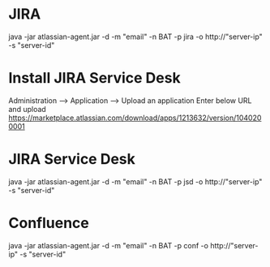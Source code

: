 # JIRA 
java -jar atlassian-agent.jar -d -m "email" -n BAT -p jira -o http://"server-ip" -s "server-id"


# Install JIRA Service Desk
Administration --> Application --> Upload an application
Enter below URL and upload
https://marketplace.atlassian.com/download/apps/1213632/version/1040200001


# JIRA Service Desk
java -jar atlassian-agent.jar -d -m "email" -n BAT -p jsd -o http://"server-ip" -s "server-id"


# Confluence
java -jar atlassian-agent.jar -d -m "email" -n BAT -p conf -o http://"server-ip" -s "server-id"
